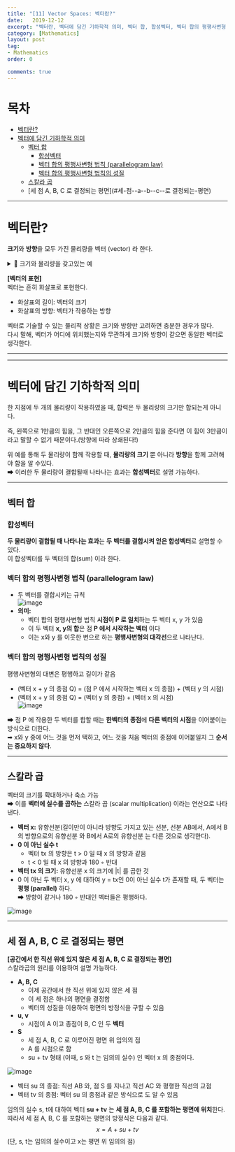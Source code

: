 ```yaml
---
title: "[11] Vector Spaces: 벡터란?"
date:   2019-12-12
excerpt: "벡터란, 벡터에 담긴 기하학적 의미, 벡터 합, 합성벡터, 벡터 합의 평행사변형 법칙 (parallelogram law), 벡터 합의 평행사변형 법칙의 성질, 스칼라 곱, 세 점 A, B, C 로 결정되는 평면"
category: [Mathematics]
layout: post
tag:
- Mathematics
order: 0 

comments: true
---
```






# 목차
- [벡터란?](#벡터란-)
- [벡터에 담긴 기하학적 의미](#벡터에-담긴-기하학적-의미)
  * [벡터 합](#벡터-합)
    + [합성벡터](#합성벡터)
    + [벡터 합의 평행사변형 법칙 (parallelogram law)](#벡터-합의-평행사변형-법칙--parallelogram-law-)
    + [벡터 합의 평행사변형 법칙의 성질](#벡터-합의-평행사변형-법칙의-성질)
  * [스칼라 곱](#스칼라-곱)
  * [세 점 A, B, C 로 결정되는 평면](#세-점--a--b--c--로 결정되는-평면)

----

# 벡터란?

**크기**와 **방향**을 모두 가진 물리량을 벡터 (vector) 라 한다.            


<details>
<summary>📜 크기와 물리량을 갖고있는 예 </summary>
<div markdown="1">

* 힘     
* 속도(velocity); 크기와 방향을 모두 가진 물리량을 가리키는 과학용어    
  방향을 무시한 속도의 크기인 속력(speed)과는 차이가 있다.         
* 가속도       
  
  
</div>
</details>  

**[벡터의 표현]**    
벡터는 흔히 화살표로 표현한다.            
* 화살표의 길이: 벡터의 크기       
* 화살표의 방향: 벡터가 작용하는 방향             

벡터로 기술할 수 있는 물리적 상황은 크기와 방향만 고려하면 충분한 경우가 많다.      
다시 말해, 벡터가 어디에 위치했는지와 무관하게 크기와 방향이 같으면 동일한 벡터로 생각한다.  

----
-----

# 벡터에 담긴 기하학적 의미
한 지점에 두 개의 물리량이 작용하였을 때, 합력은 두 물리량의 크기만 합되는게 아니다.         

즉, 왼쪽으로 1만큼의 힘을, 그 반대인 오른쪽으로 2만큼의 힘을 준다면 이 힘이 3만큼이라고 말할 수 없기 때문이다.(방향에 따라 상쇄된다!)     

위 예를 통해 두 물리량이 함께 작용할 때, **물리량의 크기** 뿐 아니라 **방향**을 함께 고려해야 함을 알 수있다.      
➡ 이러한 두 물리량이 결합될때 나타나는 효과는 **합성벡터**로 설명 가능하다.    

----

## 벡터 합     
### 합성벡터
**두 물리량이 결합될 때 나타나는 효과**는 **두 벡터를 결합시켜 얻은 합성벡터**로 설명할 수 있다.            
이 합성벡터를 두 벡터의 합(sum) 이라 한다.         

### 벡터 합의 평행사변형 법칙 (parallelogram law)
* 두 벡터를 결합시키는 규칙           
![image](https://user-images.githubusercontent.com/76824611/189174793-e28d5af5-9a38-4f42-8eb3-74b04fd1e355.png)
* **의미:**      
   * 벡터 합의 평행사변형 법칙 **시점이 P 로 일치**하는 두 벡터 x, y 가 있음    
   * 이 두 벡터 **x, y의 합**은 점 **P 에서 시작하는 벡터** 이다      
   * 이는 x와 y 를 이웃한 변으로 하는 **평행사변형의 대각선**으로 나타난다.     

### 벡터 합의 평행사변형 법칙의 성질     
평행사변형의 대변은 평행하고 길이가 같음    
* (벡터 x + y 의 종점 Q) = (점 P 에서 시작하는 벡터 x 의 종점) + (벡터 y 의 시점)      
* (벡터 x + y 의 종점 Q) = (벡터 y 의 종점) + (벡터 x 의 시점)           
![image](https://user-images.githubusercontent.com/76824611/189177616-6115f52f-8916-4d45-88a2-941476c70dd5.png)

➡ 점 P 에 작용한 두 벡터를 합할 때는 **한벡터의 종점**에 **다른 벡터의 시점**을 이어붙이는 방식으로 더한다.       
➡ x와 y 중에 어느 것을 먼저 택하고, 어느 것을 처음 벡터의 종점에 이어붙일지 그 **순서는 중요하지 않다**.


----

## 스칼라 곱
벡터의 크기를 확대하거나 축소 가능     
➡ 이를 **벡터에 실수를 곱하는** 스칼라 곱 (scalar multiplication) 이라는 연산으로 나타낸다.       

* **벡터 x:** 유향선분(길이만이 아니라 방향도 가지고 있는 선분, 선분 AB에서, A에서 B의 방향으로의 유향선분 와 B에서 A로의 유향선분 는 다른 것으로 생각한다).         
* **0 이 아닌 실수 t**    
  * 벡터 tx 의 방향은 t > 0 일 때 x 의 방향과 같음      
  *  t < 0 일 때 x 의 방향과 180 ◦ 반대     
* **벡터 tx 의 크기:** 유향선분 x 의 크기에 |t| 를 곱한 것         
* 0 이 아닌 두 벡터 x, y 에 대하여 y = tx인 0이 아닌 실수 t가 존재할 때, 두 벡터는 **평행 (parallel)** 하다.     
➡ 방향이 같거나 180 ◦ 반대인 벡터들은 평행하다.      

![image](https://user-images.githubusercontent.com/76824611/189311913-f4ea69ee-5ee2-4d98-b11f-336f6715ea82.png)


---

## 세 점 A, B, C 로 결정되는 평면
**[공간에서 한 직선 위에 있지 않은 세 점 A, B, C 로 결정되는 평면]**         
스칼라곱의 원리를 이용하여 설명 가능하다.    
* **A, B, C**     
  * 이제 공간에서 한 직선 위에 있지 않은 세 점                    
  * 이 세 점은 하나의 평면을 결정함      
  * 벡터의 성질을 이용하여 평면의 방정식을 구할 수 있음      
* **u, v**     
  * 시점이 A 이고 종점이 B, C 인 두 **벡터**            
* **S**    
  * 세 점 A, B, C 로 이루어진 평면 위 임의의 점      
  * A 를 시점으로 함    
  * su + tv 형태 (이때, s 와 t 는 임의의 실수) 인 벡터 x 의 종점이다.       
 
 
![image](https://user-images.githubusercontent.com/76824611/189312077-cffe8b79-4050-4d18-a9e6-22a36c5b4eab.png)
 
 
* 벡터 su 의 종점: 직선 AB 와, 점 S 를 지나고 직선 AC 와 평행한 직선의 교점      
* 벡터 tv 의 종점: 벡터 su 의 종점과 같은 방식으로 도 알 수 있음     


임의의 실수 s, t에 대하여 벡터 **su + tv** 는 **세 점 A, B, C 를 포함하는 평면에 위치**한다.     
따라서 세 점 A, B, C 를 포함하는 평면의 방정식은 다음과 같다.       
$$x = A + su + tv$$ (단, s, t는 임의의 실수이고 x는 평면 위 임의의 점)

